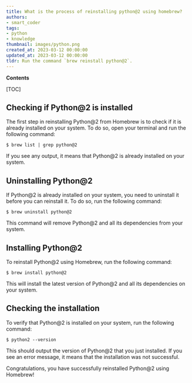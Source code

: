 ```yaml
---
title: What is the process of reinstalling python@2 using homebrew?
authors:
- smart_coder
tags:
- python
- knowledge
thumbnail: images/python.png
created_at: 2023-03-12 00:00:00
updated_at: 2023-03-12 00:00:00
tldr: Run the command `brew reinstall python@2`.
---
```


**Contents**

[TOC]

## Checking if Python@2 is installed

The first step in reinstalling Python@2 from Homebrew is to check if it is already installed on your system. To do so, open your terminal and run the following command:
```
$ brew list | grep python@2
```
If you see any output, it means that Python@2 is already installed on your system.

## Uninstalling Python@2

If Python@2 is already installed on your system, you need to uninstall it before you can reinstall it. To do so, run the following command:
```
$ brew uninstall python@2
```
This command will remove Python@2 and all its dependencies from your system.

## Installing Python@2

To reinstall Python@2 using Homebrew, run the following command:
```
$ brew install python@2
```
This will install the latest version of Python@2 and all its dependencies on your system.

## Checking the installation

To verify that Python@2 is installed on your system, run the following command:
```
$ python2 --version
```
This should output the version of Python@2 that you just installed. If you see an error message, it means that the installation was not successful.

Congratulations, you have successfully reinstalled Python@2 using Homebrew!
